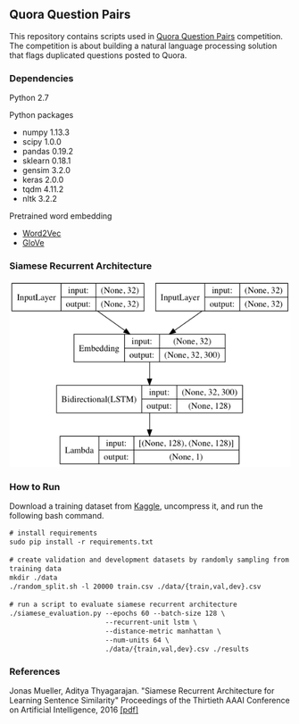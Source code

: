 ## Quora Question Pairs

This repository contains scripts used in [Quora Question Pairs](https://www.kaggle.com/c/quora-question-pairs#description) competition. The competition is about building a natural language processing solution that flags duplicated questions posted to Quora.

### Dependencies
Python 2.7

Python packages

* numpy 1.13.3
* scipy 1.0.0
* pandas 0.19.2
* sklearn 0.18.1
* gensim 3.2.0
* keras 2.0.0
* tqdm 4.11.2
* nltk 3.2.2

Pretrained word embedding

* [Word2Vec](https://code.google.com/archive/p/word2vec)
* [GloVe](https://nlp.stanford.edu/projects/glove)

### Siamese Recurrent Architecture
![architecture](https://raw.githubusercontent.com/tmunemot/quora/master/resource/model.png)

### How to Run

Download a training dataset from [Kaggle](https://www.kaggle.com/c/quora-question-pairs/data), uncompress it, and run the following bash command.

```
# install requirements
sudo pip install -r requirements.txt

# create validation and development datasets by randomly sampling from training data
mkdir ./data
./random_split.sh -l 20000 train.csv ./data/{train,val,dev}.csv 

# run a script to evaluate siamese recurrent architecture
./siamese_evaluation.py --epochs 60 --batch-size 128 \
                        --recurrent-unit lstm \
                        --distance-metric manhattan \
                        --num-units 64 \
                        ./data/{train,val,dev}.csv ./results
```

### References
Jonas  Mueller, Aditya Thyagarajan. "Siamese Recurrent Architecture for Learning Sentence Similarity" Proceedings of the Thirtieth AAAI Conference on Artificial Intelligence, 2016 [\[pdf\]](https://pdfs.semanticscholar.org/72b8/9e45e8ad8b44bdcab524b959dc09bf63eb1e.pdf)
